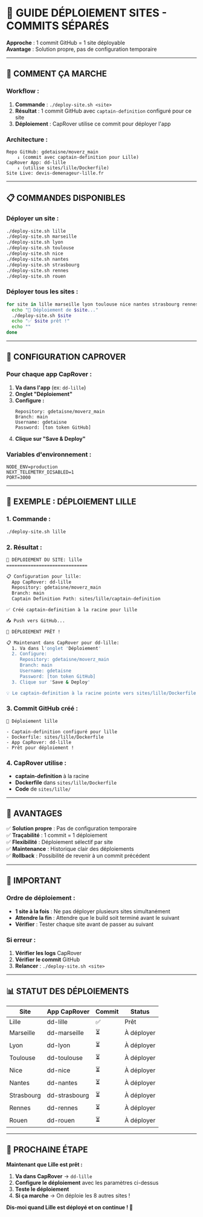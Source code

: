# 🚀 GUIDE DÉPLOIEMENT SITES - COMMITS SÉPARÉS

**Approche** : 1 commit GitHub = 1 site déployable  
**Avantage** : Solution propre, pas de configuration temporaire

---

## 🎯 **COMMENT ÇA MARCHE**

### **Workflow :**
1. **Commande** : `./deploy-site.sh <site>`
2. **Résultat** : 1 commit GitHub avec `captain-definition` configuré pour ce site
3. **Déploiement** : CapRover utilise ce commit pour déployer l'app

### **Architecture :**
```
Repo GitHub: gdetaisne/moverz_main
    ↓ (commit avec captain-definition pour Lille)
CapRover App: dd-lille
    ↓ (utilise sites/lille/Dockerfile)
Site Live: devis-demenageur-lille.fr
```

---

## 📋 **COMMANDES DISPONIBLES**

### **Déployer un site :**
```bash
./deploy-site.sh lille
./deploy-site.sh marseille
./deploy-site.sh lyon
./deploy-site.sh toulouse
./deploy-site.sh nice
./deploy-site.sh nantes
./deploy-site.sh strasbourg
./deploy-site.sh rennes
./deploy-site.sh rouen
```

### **Déployer tous les sites :**
```bash
for site in lille marseille lyon toulouse nice nantes strasbourg rennes rouen; do
  echo "🚀 Déploiement de $site..."
  ./deploy-site.sh $site
  echo "✅ $site prêt !"
  echo ""
done
```

---

## 🔧 **CONFIGURATION CAPROVER**

### **Pour chaque app CapRover :**

1. **Va dans l'app** (ex: `dd-lille`)
2. **Onglet "Déploiement"**
3. **Configure :**
   ```
   Repository: gdetaisne/moverz_main
   Branch: main
   Username: gdetaisne
   Password: [ton token GitHub]
   ```
4. **Clique sur "Save & Deploy"**

### **Variables d'environnement :**
```
NODE_ENV=production
NEXT_TELEMETRY_DISABLED=1
PORT=3000
```

---

## 🎯 **EXEMPLE : DÉPLOIEMENT LILLE**

### **1. Commande :**
```bash
./deploy-site.sh lille
```

### **2. Résultat :**
```bash
🚀 DÉPLOIEMENT DU SITE: lille
==============================

📋 Configuration pour lille:
  App CapRover: dd-lille
  Repository: gdetaisne/moverz_main
  Branch: main
  Captain Definition Path: sites/lille/captain-definition

✅ Créé captain-definition à la racine pour lille

📤 Push vers GitHub...

🎉 DÉPLOIEMENT PRÊT !

📋 Maintenant dans CapRover pour dd-lille:
  1. Va dans l'onglet 'Déploiement'
  2. Configure:
     Repository: gdetaisne/moverz_main
     Branch: main
     Username: gdetaisne
     Password: [ton token GitHub]
  3. Clique sur 'Save & Deploy'

💡 Le captain-definition à la racine pointe vers sites/lille/Dockerfile
```

### **3. Commit GitHub créé :**
```
🎯 Déploiement lille

- Captain-definition configuré pour lille
- Dockerfile: sites/lille/Dockerfile
- App CapRover: dd-lille
- Prêt pour déploiement !
```

### **4. CapRover utilise :**
- **captain-definition** à la racine
- **Dockerfile** dans `sites/lille/Dockerfile`
- **Code** de `sites/lille/`

---

## 🎉 **AVANTAGES**

✅ **Solution propre** : Pas de configuration temporaire  
✅ **Traçabilité** : 1 commit = 1 déploiement  
✅ **Flexibilité** : Déploiement sélectif par site  
✅ **Maintenance** : Historique clair des déploiements  
✅ **Rollback** : Possibilité de revenir à un commit précédent  

---

## 🚨 **IMPORTANT**

### **Ordre de déploiement :**
- **1 site à la fois** : Ne pas déployer plusieurs sites simultanément
- **Attendre la fin** : Attendre que le build soit terminé avant le suivant
- **Vérifier** : Tester chaque site avant de passer au suivant

### **Si erreur :**
1. **Vérifier les logs** CapRover
2. **Vérifier le commit** GitHub
3. **Relancer** : `./deploy-site.sh <site>`

---

## 📊 **STATUT DES DÉPLOIEMENTS**

| Site | App CapRover | Commit | Status |
|------|--------------|--------|--------|
| Lille | dd-lille | ✅ | Prêt |
| Marseille | dd-marseille | ⏳ | À déployer |
| Lyon | dd-lyon | ⏳ | À déployer |
| Toulouse | dd-toulouse | ⏳ | À déployer |
| Nice | dd-nice | ⏳ | À déployer |
| Nantes | dd-nantes | ⏳ | À déployer |
| Strasbourg | dd-strasbourg | ⏳ | À déployer |
| Rennes | dd-rennes | ⏳ | À déployer |
| Rouen | dd-rouen | ⏳ | À déployer |

---

## 🎯 **PROCHAINE ÉTAPE**

**Maintenant que Lille est prêt :**
1. **Va dans CapRover** → `dd-lille`
2. **Configure le déploiement** avec les paramètres ci-dessus
3. **Teste le déploiement**
4. **Si ça marche** → On déploie les 8 autres sites !

**Dis-moi quand Lille est déployé et on continue ! 🚀**
